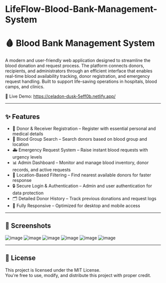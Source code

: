 # LifeFlow-Blood-Bank-Management-System
# 🩸 Blood Bank Management System

A modern and user-friendly web application designed to streamline the blood donation and request process. The platform connects donors, recipients, and administrators through an efficient interface that enables real-time blood availability tracking, donor registration, and emergency request handling. Built to support life-saving operations in hospitals, blood camps, and clinics.

🔗 Live Demo: https://celadon-dusk-5eff0b.netlify.app/

---

## ✨ Features

- 📝 Donor & Receiver Registration – Register with essential personal and medical details
- 🧪 Blood Group Search – Search donors based on blood group and location
- 🚑 Emergency Request System – Raise instant blood requests with urgency levels
- 📊 Admin Dashboard – Monitor and manage blood inventory, donor records, and active requests
- 📍 Location-Based Filtering – Find nearest available donors for faster response
- 🔒 Secure Login & Authentication – Admin and user authentication for data protection
- 🗂️ Detailed Donor History – Track previous donations and request logs
- 📱 Fully Responsive – Optimized for desktop and mobile access

---

## 📸 Screenshots
![image](https://github.com/user-attachments/assets/e316514a-43bd-4637-a095-8e4dabd2ac35)
![image](https://github.com/user-attachments/assets/fabe6c60-2335-4b0a-916c-19ddc8bfe62e)
![image](https://github.com/user-attachments/assets/eaba31be-eddd-40db-b5ef-f0c7c284e104)
![image](https://github.com/user-attachments/assets/39e541c7-12c6-4035-a3eb-8dd739a04f9d)
![image](https://github.com/user-attachments/assets/d920668b-6f25-4224-a45e-14db473bef21)
![image](https://github.com/user-attachments/assets/b394eec5-305d-426c-b03a-98a685bd2b81)


---

## 📜 License

This project is licensed under the MIT License.  
You're free to use, modify, and distribute this project with proper credit.


